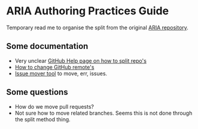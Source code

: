 # ARIA Authoring Practices Guide

Temporary read me to organise the split from the original [ARIA repository](https://github.com/w3c/aria/).

## Some documentation
- Very unclear [GitHub Help page on how to split repo's](https://help.github.com/articles/splitting-a-subfolder-out-into-a-new-repository/)
- [How to change GitHub remote's](https://help.github.com/articles/changing-a-remote-s-url/)
- [Issue mover tool](https://github-issue-mover.appspot.com/) to move, err, issues.

## Some questions
- How do we move pull requests?
- Not sure how to move related branches. Seems this is not done through the split method thing.